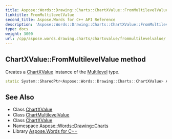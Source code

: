 ```yaml
---
title: Aspose::Words::Drawing::Charts::ChartXValue::FromMultilevelValue method
linktitle: FromMultilevelValue
second_title: Aspose.Words for C++ API Reference
description: 'Aspose::Words::Drawing::Charts::ChartXValue::FromMultilevelValue method. Creates a ChartXValue instance of the Multilevel type in C++.'
type: docs
weight: 3000
url: /cpp/aspose.words.drawing.charts/chartxvalue/frommultilevelvalue/
---
```

## ChartXValue::FromMultilevelValue method


Creates a [ChartXValue](../) instance of the [Multilevel](../../chartxvaluetype/) type.

```cpp
static System::SharedPtr<Aspose::Words::Drawing::Charts::ChartXValue> Aspose::Words::Drawing::Charts::ChartXValue::FromMultilevelValue(const System::SharedPtr<Aspose::Words::Drawing::Charts::ChartMultilevelValue> &value)
```

## See Also

* Class [ChartXValue](../)
* Class [ChartMultilevelValue](../../chartmultilevelvalue/)
* Class [ChartXValue](../)
* Namespace [Aspose::Words::Drawing::Charts](../../)
* Library [Aspose.Words for C++](../../../)
